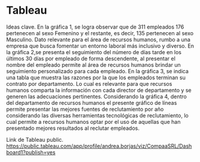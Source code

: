 # Tableau

Ideas clave. 
En la gráfica 1, se logra observar que de 311 empleados 176 pertenecen al sexo Femenino y el restante, es decir, 135 pertenecen al sexo Masculino. Dato relevante para el área de recursos humanos, rumbo a una empresa que busca fomentar un entorno laboral más inclusivo y diverso.
En la gráfica 2,se presenta el seguimiento del número de días tarde en los últimos 30 días por empleado de forma descendente, al presentar el nombre del empleado permite al área de recursos humanos brindar un seguimiento personalizado para cada empleado. 
En la gráfica 3, se indica una tabla que muestra las razones por la que los empleados terminan su contrato por departamento. Lo cual es relevante para que recursos humanos comparta la información con cada director de departamento y se generen las adecuaciones pertinentes. 
Considerando la gráfica 4, dentro del departamento de recursos humanos el presente gráfico de líneas permite presentar las mejores fuentes  de reclutamiento por año considerando las diversas herramientas tecnológicas de reclutamiento, lo cual permite a recursos humanos optar por el uso de aquellas que han presentado mejores resultados al reclutar empleados. 


Link de Tableau public. 
https://public.tableau.com/app/profile/andrea.borjas/viz/CompaaSRL/Dashboard1?publish=yes 
